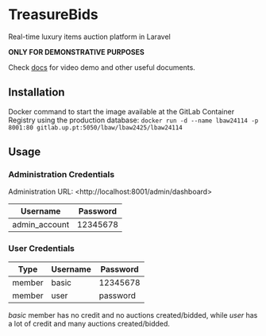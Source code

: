 # TreasureBids

Real-time luxury items auction platform in Laravel

**ONLY FOR DEMONSTRATIVE PURPOSES**

Check [docs](docs/) for video demo and other useful documents.


## Installation

Docker command to start the image available at the GitLab Container Registry using the production database: `docker run -d --name lbaw24114 -p 8001:80 gitlab.up.pt:5050/lbaw/lbaw2425/lbaw24114`  

## Usage

### Administration Credentials

Administration URL: &lt;http://localhost:8001/admin/dashboard&gt;  

| Username | Password |
| -------- | -------- |
| admin_account    | 12345678 |

### User Credentials

| Type          | Username  | Password |
| ------------- | --------- | -------- |
| member | basic    | 12345678 |
| member   | user    | password |

_basic_ member has no credit and no auctions created/bidded, while _user_ has a lot of credit and many auctions created/bidded.
